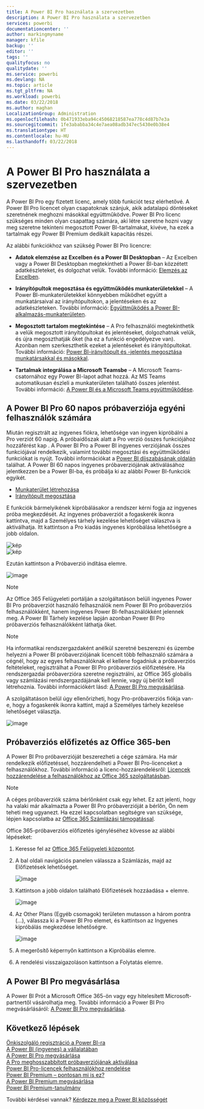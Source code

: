 ```yaml
---
title: A Power BI Pro használata a szervezetben
description: A Power BI Pro használata a szervezetben
services: powerbi
documentationcenter: ''
author: markingmyname
manager: kfile
backup: ''
editor: ''
tags: ''
qualityfocus: no
qualitydate: ''
ms.service: powerbi
ms.devlang: NA
ms.topic: article
ms.tgt_pltfrm: NA
ms.workload: powerbi
ms.date: 03/22/2018
ms.author: maghan
LocalizationGroup: Administration
ms.openlocfilehash: 0b471933eba94c45068218587ea778c4d87b7e3a
ms.sourcegitcommit: 1fe3ababba34c4e7aea08adb347ec5430e0b38e4
ms.translationtype: HT
ms.contentlocale: hu-HU
ms.lasthandoff: 03/22/2018
---
```

# <a name="power-bi-pro-in-your-organization"></a>A Power BI Pro használata a szervezetben

A Power BI Pro egy fizetett licenc, amely több funkciót tesz elérhetővé. A Power BI Pro licencet olyan csapatoknak szánjuk, akik adatalapú döntéseket szeretnének meghozni másokkal együttműködve.  Power BI Pro licenc szükséges minden olyan csapattag számára, aki létre szeretne hozni vagy meg szeretne tekinteni megosztott Power BI-tartalmakat, kivéve, ha ezek a tartalmak egy Power BI Premium dedikált kapacitás részei.

Az alábbi funkciókhoz van szükség Power BI Pro licencre:

* **Adatok elemzése az Excelben és a Power BI Desktopban** – Az Excelben vagy a Power BI Desktopban megtekintheti a Power BI-ban közzétett adatkészleteket, és dolgozhat velük. További információ: [Elemzés az Excelben](service-analyze-in-excel.md).

* **Irányítópultok megosztása és együttműködés munkaterületekkel** – A Power BI-munkaterületekkel könnyebben működhet együtt a munkatársaival az irányítópultokon, a jelentéseken és az adatkészleteken. További információ: [Együttműködés a Power BI-alkalmazás-munkaterületen](service-collaborate-power-bi-workspace.md).

* **Megosztott tartalom megtekintése** – A Pro felhasználói megtekinthetik a velük megosztott irányítópultokat és jelentéseket, dolgozhatnak velük, és újra megoszthatják őket (ha ez a funkció engedélyezve van). Azonban nem szerkeszthetik ezeket a jelentéseket és irányítópultokat. További információ: [Power BI-irányítópult és -jelentés megosztása munkatársakkal és másokkal](service-share-dashboards.md).

* **Tartalmak integrálása a Microsoft Teamsbe** – A Microsoft Teams-csatornához egy Power BI-lapot adhat hozzá. Az MS Teams automatikusan észleli a munkaterületen található összes jelentést. További információ: [A Power BI és a Microsoft Teams együttműködése](https://powerbi.microsoft.com/en-us/blog/power-bi-teams-up-with-microsoft-teams/). 

## <a name="power-bi-pro-60-day-trial-for-individuals"></a>A Power BI Pro 60 napos próbaverziója egyéni felhasználók számára

Miután regisztrált az ingyenes fiókra, lehetősége van ingyen kipróbálni a Pro verziót 60 napig. A próbaidőszak alatt a Pro verzió összes funkciójához hozzáférést kap . A Power BI Pro a Power BI ingyenes verziójának összes funkciójával rendelkezik, valamint további megosztási és együttműködési funkciókat is nyújt. További információkat a [Power BI díjszabásának oldalán](https://powerbi.microsoft.com/en-us/pricing/) találhat. A Power BI 60 napos ingyenes próbaverziójának aktiválásához jelentkezzen be a Power BI-ba, és próbálja ki az alábbi Power BI-funkciók egyikét.

* [Munkaterület létrehozása](service-create-distribute-apps.md)
* [Irányítópult megosztása](service-share-dashboards.md)

E funkciók bármelyikének kipróbálásakor a rendszer kérni fogja az ingyenes próba megkezdését. Az ingyenes próbaverziót a fogaskerék ikonra kattintva, majd a Személyes tárhely kezelése lehetőséget választva is aktiválhatja. Itt kattintson a Pro kiadás ingyenes kipróbálása lehetőségre a jobb oldalon.

   ![kép](media/service-power-bi-pro-in-your-organization/service-power-bi-pro-in-your-organization-01.png)
   </br>
   ![kép](media/service-power-bi-pro-in-your-organization/service-power-bi-pro-in-your-organization-02.png)

Ezután kattintson a Próbaverzió indítása elemre.

   ![image](media/service-power-bi-pro-in-your-organization/service-power-bi-pro-in-your-organization-03.png)

> [!NOTE]
> Az Office 365 Felügyeleti portálján a szolgáltatáson belüli ingyenes Power BI Pro próbaverziót használó felhasználók nem Power BI Pro próbaverziós felhasználókként, hanem ingyenes Power BI-felhasználókként jelennek meg. A Power BI Tárhely kezelése lapján azonban Power BI Pro próbaverziós felhasználókként láthatja őket.
>

> [!NOTE]
> Ha informatikai rendszergazdaként anélkül szeretné beszerezni és üzembe helyezni a Power BI próbaverziójának licenceit több felhasználó számára a cégnél, hogy az egyes felhasználóknak el kellene fogadniuk a próbaverziós feltételeket, regisztrálhat a Power BI Pro próbaverziós előfizetésére. Ha rendszergazdai próbaverzióra szeretne regisztrálni, az Office 365 globális vagy számlázási rendszergazdájának kell lennie, vagy új bérlőt kell létrehoznia. További információkért lásd: [A Power BI Pro megvásárlása](service-admin-purchasing-power-bi-pro.md).
>

A szolgáltatáson belül úgy ellenőrizheti, hogy Pro-próbaverziós fiókja van-e, hogy a fogaskerék ikonra kattint, majd a Személyes tárhely kezelése lehetőséget választja.

   ![image](media/service-power-bi-pro-in-your-organization/service-power-bi-pro-in-your-organization-04.png)

## <a name="subscription-trial-in-office-365"></a>Próbaverziós előfizetés az Office 365-ben

A Power BI Pro próbaverzióját beszerezheti a cége számára. Ha már rendelkezik előfizetéssel, hozzárendelheti a Power BI Pro-licenceket a felhasználókhoz. További információ a licenc-hozzárendelésről: [Licencek hozzárendelése a felhasználókhoz az Office 365 szolgáltatásban](https://support.office.com/en-us/article/assign-licenses-to-users-in-office-365-for-business-997596b5-4173-4627-b915-36abac6786dc?ui=en-US&rs=en-US&ad=US).

> [!NOTE]
> A céges próbaverziók száma bérlőnként csak egy lehet. Ez azt jelenti, hogy ha valaki már alkalmazta a Power BI Pro próbaverzióját a bérlőn, Ön nem teheti meg ugyanezt. Ha ezzel kapcsolatban segítségre van szüksége, lépjen kapcsolatba az [Office 365 Számlázási támogatással](https://support.office.microsoft.com/en-us/article/contact-support-for-business-products-admin-help-32a17ca7-6fa0-4870-8a8d-e25ba4ccfd4b?CorrelationId=552bbf37-214f-4202-80cb-b94240dcd671&ui=en-US&rs=en-US&ad=US).
>

Office 365-próbaverziós előfizetés igényléséhez kövesse az alábbi lépéseket:

1. Keresse fel az [Office 365 Felügyeleti központot](https://portal.office.com/adminportal/home#/homepage).
2. A bal oldali navigációs panelen válassza a Számlázás, majd az Előfizetések lehetőséget.

   ![image](media/service-power-bi-pro-in-your-organization/service-power-bi-pro-in-your-organization-05.png)

3. Kattintson a jobb oldalon található Előfizetések hozzáadása + elemre.

   ![image](media/service-power-bi-pro-in-your-organization/service-power-bi-pro-in-your-organization-06.png)

4. Az Other Plans (Egyéb csomagok) területen mutasson a három pontra (...), válassza ki a Power BI Pro elemet, és kattintson az Ingyenes kipróbálás megkezdése lehetőségre.

   ![image](media/service-power-bi-pro-in-your-organization/service-power-bi-pro-in-your-organization-07.png) 

5. A megerősítő képernyőn kattintson a Kipróbálás elemre.
6. A rendelési visszaigazoláson kattintson a Folytatás elemre.

## <a name="purchasing-power-bi-pro"></a>A Power BI Pro megvásárlása

A Power BI Prót a Microsoft Office 365-ön vagy egy hitelesített Microsoft-partnertől vásárolhatja meg. További információ a Power BI Pro megvásárlásáról: [A Power BI Pro megvásárlása](service-admin-purchasing-power-bi-pro.md).

## <a name="next-steps"></a>Következő lépések
[Önkiszolgáló regisztráció a Power BI-ra](service-admin-signing-up-for-power-bi-with-a-new-office-365-trial.md)
<br/>
[A Power BI (ingyenes) a vállalatában](service-admin-service-free-in-your-organization.md)
<br/>
[A Power BI Pro megvásárlása](service-admin-purchasing-power-bi-pro.md)
<br/>
[A Pro meghosszabbított próbaverziójának aktiválása](service-extended-pro-trial.md)
<br/>
[Power BI Pro-licencek felhasználókhoz rendelése](service-admin-assigning-power-bi-pro-licenses.md)
<br/>
[Power BI Premium – pontosan mi is ez?](service-admin-premium-manage.md)
<br/>
[A Power BI Premium megvásárlása](service-admin-premium-purchase.md)
<br/>
[Power BI Premium-tanulmány](https://aka.ms/pbipremiumwhitepaper)

További kérdései vannak? [Kérdezze meg a Power BI közösségét](https://community.powerbi.com/)